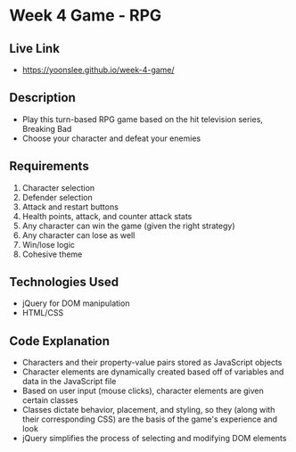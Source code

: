 # Week 4 Game - RPG

## Live Link
 - https://yoonslee.github.io/week-4-game/

## Description
 - Play this turn-based RPG game based on the hit television series, Breaking Bad
 - Choose your character and defeat your enemies

## Requirements
1. Character selection
2. Defender selection
3. Attack and restart buttons
4. Health points, attack, and counter attack stats
5. Any character can win the game (given the right strategy)
6. Any character can lose as well
7. Win/lose logic
8. Cohesive theme

## Technologies Used
- jQuery for DOM manipulation
- HTML/CSS

## Code Explanation
- Characters and their property-value pairs stored as JavaScript objects
- Character elements are dynamically created based off of variables and data in the JavaScript file
- Based on user input (mouse clicks), character elements are given certain classes
- Classes dictate behavior, placement, and styling, so they (along with their corresponding CSS) are the basis of the game's experience and look
- jQuery simplifies the process of selecting and modifying DOM elements
